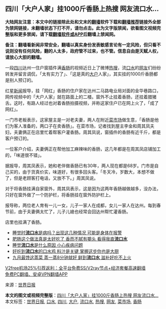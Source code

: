  <h2>四川「大户人家」挂1000斤香肠上热搜 网友流口水…</h2> <p class="notice"><b>大陆网友注意：本文中的链接除此处和文末的<a href="https://github.com/bannedbook/fanqiang" >翻墙</a>软件下载和<a href="https://github.com/killgcd/justmysocks/blob/master/README.md">翻墙推荐</a>链接外全部为禁网链接，未翻墙状态下打不开，请勿点击。此为文字版禁闻，欲看图文视频完整版和更多禁闻，请下载<a href="https://github.com/bannedbook/fanqiang">翻墙软件或APP</a>后翻墙上禁闻网。</p><p>备注：翻墙看新闻非常安全，翻墙以真实身份发表敏感言论有一定风险，但只看不说则没有任何风险，翻的人太多，政府管不过来，也不管。信息自由是天赋人权，请放心大胆的翻墙。</b></p>  <div class="entry"> <p id="conimg">一段<a href="https://www.bannedbook.org/bnews/tag/%e5%9b%9b%e5%b7%9d/" class="st_tag internal_tag" rel="tag" title="标签 四川 下的日志">四川</a>达州一住户窗插件满<a href="https://www.bannedbook.org/bnews/tag/%E9%A6%99%E8%82%A0/" class="st_tag internal_tag" rel="tag" title="标签 香肠 下的日志">香肠</a>的视频近日上了微博<a href="https://www.bannedbook.org/bnews/tag/%E7%83%AD%E6%90%9C/" class="st_tag internal_tag" rel="tag" title="标签 热搜 下的日志">热搜</a>，流<a href="https://www.bannedbook.org/bnews/tag/%E5%8F%A3%E6%B0%B4/" class="st_tag internal_tag" rel="tag" title="标签 口水 下的日志">口水</a>的<a href="https://www.bannedbook.org/bnews/tag/%e7%bd%91%e5%8f%8b/" class="st_tag internal_tag" rel="tag" title="标签 网友 下的日志">网友</a>们纷纷转发并留言调侃，「太有实力了」、「这是真的<a href="https://www.bannedbook.org/bnews/tag/%E5%A4%A7%E6%88%B7/" class="st_tag internal_tag" rel="tag" title="标签 大户 下的日志">大户</a>人家」，其实挂的1000斤香肠都是别人预订的。</p> <p>红星<span class='wp_keywordlink_affiliate'><a href="https://www.bannedbook.org/" title="新闻">新闻</a></span>报导，挂「网红」香肠的住户家在达州二马路电业局对面的金华巷路口，网传视频中的「大户人家」就在路面上的二楼。窗外不止挂着香肠，还挂着腊猪舌。这时，有路人经过也对着香肠拍摄视频，并称这家住户已在网上火了，「成了网红」。</p> <p>一门市老板表示，这家屋主是一对老夫妻，两人在附近<a href="https://www.bannedbook.org/bnews/tag/%E8%8F%9C%E5%B8%82%E5%9C%BA/" class="st_tag internal_tag" rel="tag" title="标签 菜市场 下的日志">菜市场</a>做生意，「香肠是他们为客人准备的，两口子在卖香肠」。在菜市场，记者找到屋主李金和周其凤夫妇，夫妻俩正在店里忙着帮客户灌香肠。周其凤说，窗插件的香肠有近千斤，都是客户预订的。</p>  <p>一位客户介绍，夫妻俩正在帮他加工麻辣味的香肠，这几年都是在周其凤店铺加工的，「味道很不错」。</p> <p>据报导，周其凤表示，她和老伴做香肠已有30年，两人现在都是68岁。门市是自己买的，由于货真价实，味道好，有很多回头客。「冬天冷，岁数大，本想不做了，但是老顾客打电话，又放不下。」周其凤说。</p> <p>对于将香肠挂满自家窗外，周其凤表示，这是因为这两年香肠越做越多，没办法，只好在窗外做了一个防护栏，将香肠挂在窗外防护栏上。</p>  <p>报导称，两位老人育有一儿一女，儿子一家人在成都，女儿一家人在达州。每到春节前，由于夫妻俩太忙了，儿子儿媳也经常会回达州帮忙灌香肠。</p> <p>店里也挂满了香肠。</p> <ul class='op-related-articles' title='相关阅读'> <li><a href='https://www.bannedbook.org/bnews/health/20201202/1440799.html' target='_blank'>睡觉时<b>流口水</b>是病吗？出现这几种情况 可能是身体在报警</a></li> <li><a href='https://www.bannedbook.org/bnews/health/20201013/1412782.html' target='_blank'>肥肠这个做法真是太好吃了 香而不腻有嚼头 看得我直<b>流口水</b></a></li> <li><a href='https://www.bannedbook.org/bnews/health/20201010/1411276.html' target='_blank'>睡觉<b>流口水</b>是什么原因 小心疾病问题</a></li> <li><a href='https://www.bannedbook.org/bnews/lifebaike/20200910/1393933.html' target='_blank'>好吃到<b>流口水</b>的口水鸡 料汁是关键 掌握这步你也是大厨</a></li> <li><a href='https://www.bannedbook.org/bnews/lifebaike/20200907/1392337.html' target='_blank'>九月最馋这蒸菜 蒸一蒸8分钟就好 鲜到<b>流口水</b> 滋补好吃不上火</a></li> </ul> <p class="texttj"> <a href="https://www.bannedbook.org/forum23/topic22702.html" target="_blank">V2free机场25%引荐返利：全平台免费SS/V2ray节点+经济套餐高速翻墙</a><br/> <a href="https://github.com/bannedbook/fanqiang/wiki/%E7%A6%81%E9%97%BB%E7%BD%91%E5%AE%89%E5%8D%93%E7%BF%BB%E5%A2%99%E6%96%B0%E9%97%BBAPP" target="_blank">免费PC翻墙、安卓VPN翻墙APP</a></p><p> 来源：<a href="https://www.bannedbook.org/bnews/tag/%e4%b8%96%e7%95%8c%e6%97%a5%e6%8a%a5/" class="st_tag internal_tag" rel="tag" title="标签 世界日报 下的日志">世界日报</a> </p> <a name='sharetosocial'></a>       <div><b>本文的图文或视频完整版</b>：<a href='https://www.bannedbook.org/bnews/cbnews/20201205/1442440.html'>四川「大户人家」挂1000斤香肠上热搜 网友流口水…</a></div>  </div><!--END ENTRY--> <div class="postfooter"> <div>本文标签：<a href="https://www.bannedbook.org/bnews/tag/%e4%b8%96%e7%95%8c%e6%97%a5%e6%8a%a5/" rel="tag">世界日报</a>, <a href="https://www.bannedbook.org/bnews/tag/%E5%8F%A3%E6%B0%B4/" rel="tag">口水</a>, <a href="https://www.bannedbook.org/bnews/tag/%e5%9b%9b%e5%b7%9d/" rel="tag">四川</a>, <a href="https://www.bannedbook.org/bnews/tag/%E5%A4%A7%E6%88%B7/" rel="tag">大户</a>, <a href="https://www.bannedbook.org/bnews/tag/%e6%b5%81%e5%8f%a3%e6%b0%b4/" rel="tag">流口水</a>, <a href="https://www.bannedbook.org/bnews/tag/%E7%83%AD%E6%90%9C/" rel="tag">热搜</a>, <a href="https://www.bannedbook.org/bnews/tag/%e7%bd%91%e5%8f%8b/" rel="tag">网友</a>, <a href="https://www.bannedbook.org/bnews/tag/%E8%8F%9C%E5%B8%82%E5%9C%BA/" rel="tag">菜市场</a>, <a href="https://www.bannedbook.org/bnews/tag/%E9%A6%99%E8%82%A0/" rel="tag">香肠</a></div>  </div><!--END POSTFOOTER--> 